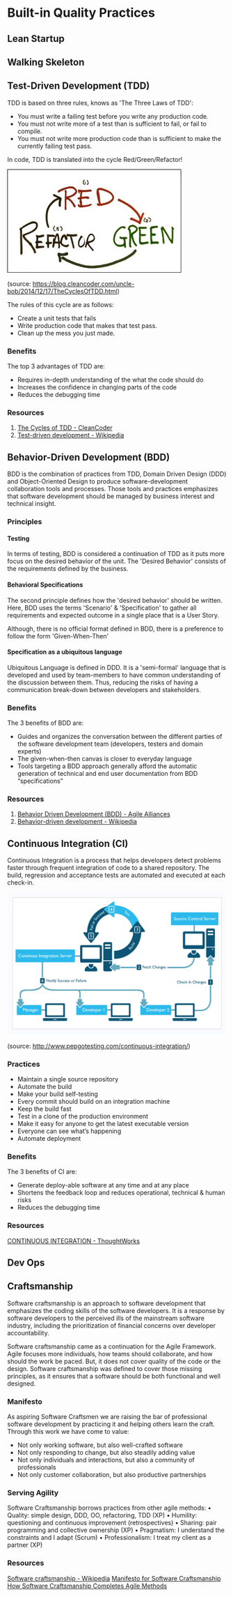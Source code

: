 # Built-in Quality Practices

## Lean Startup 

## Walking Skeleton 

## Test-Driven Development (TDD) 

TDD is based on three rules, knows as 'The Three Laws of TDD': 

* You must write a failing test before you write any production code.
* You must not write more of a test than is sufficient to fail, or fail to compile.
* You must not write more production code than is sufficient to make the currently 
  failing test pass.
  
In code, TDD is translated into the cycle Red/Green/Refactor!

[![TDD_Cycle](photos/red_green_refactor.jpg)](photos/red_green_refactor.jpg)

(source: https://blog.cleancoder.com/uncle-bob/2014/12/17/TheCyclesOfTDD.html)

The rules of this cycle are as follows: 
* Create a unit tests that fails
* Write production code that makes that test pass. 
* Clean up the mess you just made.

### Benefits
The top 3 advantages of TDD are: 
* Requires in-depth understanding of the what the code should do
* Increases the confidence in changing parts of the code
* Reduces the debugging time  

### Resources 
1. [The Cycles of TDD - CleanCoder](https://blog.cleancoder.com/uncle-bob/2014/12/17/TheCyclesOfTDD.html)
2. [Test-driven development - Wikipedia](https://en.wikipedia.org/wiki/Test-driven_development)

## Behavior-Driven Development (BDD)

BDD is the combination of practices from TDD, Domain Driven Design (DDD) and 
Object-Oriented Design to produce software-development collaboration tools and 
processes. Those tools and practices emphasizes that software development should
be managed by business interest and technical insight. 

### Principles 

#### Testing 
In terms of testing, BDD is considered a continuation of TDD as it puts more 
focus on the desired behavior of the unit. The 'Desired Behavior' consists of 
the requirements defined by the business. 

#### Behavioral Specifications 
The second principle defines how the 'desired behavior' should be written. Here, 
BDD uses the terms 'Scenario' & 'Specification' to gather all requirements and 
expected outcome in a single place that is a User Story. 

Although, there is no official format defined in BDD, there is a preference to 
follow the form 'Given-When-Then'

#### Specification as a ubiquitous language
Ubiquitous Language is defined in DDD. It is a 'semi-formal' language that is 
developed and used by team-members to have common understanding of the discussion 
between them. Thus, reducing the risks of having a communication break-down 
between developers and stakeholders.


### Benefits 
The 3 benefits of BDD are: 
* Guides and organizes the conversation between the different parties of the 
 software development team (developers, testers and domain experts)
* The given-when-then canvas is closer to everyday language
* Tools targeting a BDD approach generally afford the automatic generation 
  of technical and end user documentation from BDD “specifications”
  
### Resources
1. [Behavior Driven Development (BDD) - Agile Alliances](https://www.agilealliance.org/glossary/bdd/)
2. [Behavior-driven development - Wikipedia](https://en.wikipedia.org/wiki/Behavior-driven_development) 

## Continuous Integration (CI) 
Continuous Integration is a process that helps developers detect problems faster
through frequent integration of code to a shared repository. The build, 
regression and acceptance tests are automated and executed at each check-in.

[![CI](photos/CI.png)](photos/CI.png)

(source: http://www.pepgotesting.com/continuous-integration/)

### Practices 
* Maintain a single source repository
* Automate the build
* Make your build self-testing
* Every commit should build on an integration machine
* Keep the build fast
* Test in a clone of the production environment
* Make it easy for anyone to get the latest executable version
* Everyone can see what’s happening
* Automate deployment

### Benefits 
The 3 benefits of CI are: 
* Generate deploy-able software at any time and at any place
* Shortens the feedback loop and reduces operational, technical & human risks
* Reduces the debugging time 

### Resources 
[CONTINUOUS INTEGRATION - ThoughtWorks](https://www.thoughtworks.com/continuous-integration)
  
## Dev Ops 

## Craftsmanship 
Software craftsmanship is an approach to software development that emphasizes the
coding skills of the software developers. It is a response by software developers
to the perceived ills of the mainstream software industry, including the 
prioritization of financial concerns over developer accountability.

Software craftsmanship came as a continuation for the Agile Framework. Agile 
focuses more individuals, how teams should collaborate, and how should the work
be paced. But, it does not cover quality of the code or the design. Software 
craftsmanship was defined to cover those missing principles, as it ensures that
a software should be both functional and well designed.

### Manifesto 
As aspiring Software Craftsmen we are raising the bar of professional software 
development by practicing it and helping others learn the craft. Through this 
work we have come to value:
* Not only working software, but also well-crafted software
* Not only responding to change, but also steadily adding value 
* Not only individuals and interactions, but also a community of professionals
* Not only customer collaboration, but also productive partnerships

### Serving Agility 
Software Craftsmanship borrows practices from other agile methods: 
• Quality: simple design, DDD, OO, refactoring, TDD (XP)
• Humility: questioning and continuous improvement (retrospectives)
• Sharing: pair programming and collective ownership (XP)
• Pragmatism: I understand the constraints and I adapt (Scrum)
• Professionalism: I treat my client as a partner (XP)

### Resources 
[Software craftsmanship - Wikipedia](https://en.wikipedia.org/wiki/Software_craftsmanship)
[Manifesto for Software Craftsmanship](http://manifesto.softwarecraftsmanship.org/)
[How Software Craftsmanship Completes Agile Methods](https://blog.comet.co/engineering/how-software-craftsmanship-completes-agile-methods/)
